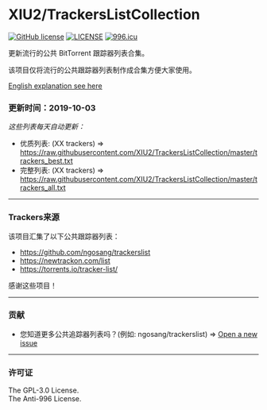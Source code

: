 # XIU2/TrackersListCollection

[![GitHub license](https://img.shields.io/github/license/XIU2/TrackersListCollection.svg?style=flat-square)](https://github.com/XIU2/TrackersListCollection/blob/master/LICENSE)
[![LICENSE](https://img.shields.io/badge/license-Anti%20996-blue.svg?style=flat-square)](https://github.com/996icu/996.ICU/blob/master/LICENSE)
[![996.icu](https://img.shields.io/badge/link-996.icu-red.svg?style=flat-square)](https://996.icu)

更新流行的公共 BitTorrent 跟踪器列表合集。  

该项目仅将流行的公共跟踪器列表制作成合集方便大家使用。  

[English explanation see here](https://github.com/XIU2/TrackersListCollection/blob/master/README.md)

### 更新时间：2019-10-03

*这些列表每天自动更新：*

* 优质列表: (XX trackers) =>
https://raw.githubusercontent.com/XIU2/TrackersListCollection/master/trackers_best.txt
* 完整列表: (XX trackers) =>
https://raw.githubusercontent.com/XIU2/TrackersListCollection/master/trackers_all.txt

****

### Trackers来源

该项目汇集了以下公共跟踪器列表：
* https://github.com/ngosang/trackerslist
* https://newtrackon.com/list
* https://torrents.io/tracker-list/

感谢这些项目！

****

### 贡献

* 您知道更多公共追踪器列表吗？(例如: ngosang/trackerslist) => [Open a new issue](https://github.com/XIU2/TrackersListCollection/issues/new)

****

### 许可证
The GPL-3.0 License.  
The Anti-996 License.
